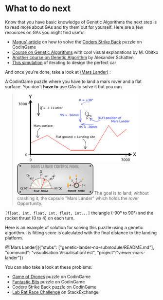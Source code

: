 # What to do next

Know that you have basic knowledge of Genetic Algorithms the next step is to read more about GAs and try them out for yourself. Here are a few resources on GAs you might find useful:

* [Magus' article](http://files.magusgeek.com/csb/csb_en.html) on how to solve the [Coders Strike Back] puzzle on CodinGame
* [Course on Genetic Algorithms](http://www.obitko.com/tutorials/genetic-algorithms/) with cool visual explanations by M. Obitko
* [Another course on Genetic Algorithm](http://web.cs.ucdavis.edu/~vemuri/classes/ecs271/Genetic%20Algorithms%20Short%20Tutorial.htm) by Alexander Schatten
* [This simulation](http://rednuht.org/genetic_cars_2/) of iterating to design the perfect car

And once you're done, take a look at [(Mars Lander)](https://www.codingame.com/training/easy/mars-lander-episode-1) :

A CodinGame puzzle where you have to land a mars rover and a flat surface. You don't **have to** use GAs to solve it but you can

> ![Mars Lander : simulation](/img/marslander.png "Mars Lander : simulation")
> ![Mars Lander : console](/img/ControlPanel.png "Mars Lander : console")
> The goal is to land, without crashing it, the capsule "Mars Lander" which holds the rover Opportunity.

`[float, int, float, int, float, int...]` the angle (-90° to 90°) and the rocket thrust (0 to 4) on each turn.

Here is an example of solution for solving this puzzle using a genetic algorithm.
Its fitting score is calculated with the final distance to the landing platform.

@[Mars Lander]({"stubs": ["genetic-lander-no-submodule/README.md"], "command": "visualisation.VisualisationTest", "project":"viewer-mars-lander"})

You can also take a look at these problems:

* [Game of Drones](https://www.codingame.com/multiplayer/bot-programming/game-of-drones) puzzle on CodinGame
* [Fantastic Bits](https://www.codingame.com/multiplayer/bot-programming/fantastic-bits) puzzle on CodinGame
* [Coders Strike Back] puzzle on CodinGame
* [Lab Rat Race Challenge](https://codegolf.stackexchange.com/questions/44707/lab-rat-race-an-exercise-in-genetic-algorithms) on StackExchange

[Coders Strike Back]: https://www.codingame.com/multiplayer/bot-programming/coders-strike-back
